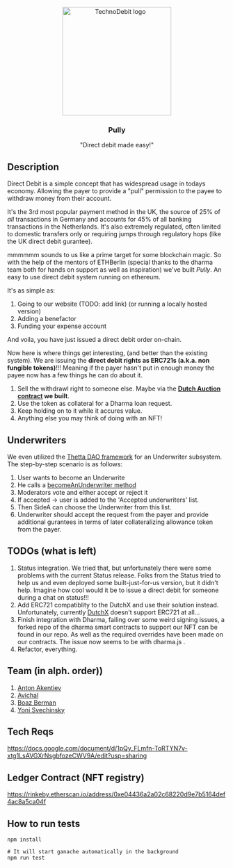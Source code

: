 <p align="center">
  <img alt="TechnoDebit logo" src="https://cdn.dribbble.com/users/344048/screenshots/3163716/old_robot.gif" height="250"/>

  <h3 align="center">Pully</h3>
  <p align="center">"Direct debit made easy!"</p>
</p>

## Description
Direct Debit is a simple concept that has widespread usage in todays economy.
Allowing the payer to provide a "pull" permission to the payee to withdraw money from their account. 

It's the 3rd most popular payment method in the UK, the source of 25% of *all* transactions in Germany and accounts for 45% of all banking transactions in the Netherlands.
It's also extremely regulated, often limited to domestic transfers only or requiring jumps through regulatory hops (like the UK direct debit gurantee).

mmmmmm sounds to us like a prime target for some blockchain magic.
So with the help of the mentors of ETHBerlin (special thanks to the dharma team both for hands on support as well as inspiration) we've built *Pully*.
An easy to use direct debit system running on ethereum.

It's as simple as:
1. Going to our website (TODO: add link) (or running a locally hosted version)
2. Adding a benefactor 
3. Funding your expense account

And voila, you have just issued a direct debit order on-chain.

Now here is where things get interesting, (and better than the existing system).
We are issuing the **direct debit rights as ERC721s (a.k.a. non fungible tokens)**!!!
Meaning if the payer hasn't put in enough money the payee now has a few things he can do about it.

1. Sell the withdrawl right to someone else. Maybe via the **[Dutch Auction contract](https://github.com/MeaninglessTechnoDebt/TechnoDebit/blob/master/contracts/auction/DutchAuction.sol) we built**.
2. Use the token as collateral for a Dharma loan request.
3. Keep holding on to it while it accures value.
4. Anything else you may think of doing with an NFT!

## Underwriters

We even utilized the [Thetta DAO framework](https://github.com/thetta) for an Underwriter subsystem. 
The step-by-step scenario is as follows:
1. User wants to become an Underwrite
1. He calls a [becomeAnUnderwriter method](https://github.com/MeaninglessTechnoDebt/TechnoDebit/blob/master/contracts/UnderwriterSubsystem.sol) 
1. Moderators vote and either accept or reject it
1. If accepted -> user is added to the 'Accepted underwriters' list.
1. Then SideA can choose the Underwriter from this list.
1. Underwriter should accept the request from the payer and provide additional gurantees in terms of later collateralizing allowance token from the payer.

## TODOs (what is left)

1. Status integration. We tried that, but unfortunately there were some problems with the current Status release. Folks from the Status tried to help us and even deployed some built-just-for-us version, but it didn't help.
Imagine how cool would it be to issue a direct debit for someone during a chat on status!!!
2. Add ERC721 compatiblity to the DutchX and use their solution instead. Unfortunately, currently [DutchX](https://github.com/gnosis/dx-contracts) doesn't support ERC721 at all...
3. Finish integration with Dharma, failing over some weird signing issues, a forked repo of the dharma smart contracts to support our NFT can be found in our repo. As well as the required overrides have been made on our contracts. The issue now seems to be with dharma.js .
4. Refactor, everything.

## Team (in alph. order))

1. [Anton Akentiev](github.com/anthonyakentiev)
1. [Avichal](https://github.com/avichalp)
1. [Boaz Berman](https://github.com/boazberman)
1. [Yoni Svechinsky](https://github.com/svechinsky)

## Tech Reqs
https://docs.google.com/document/d/1pQy_FLmfn-ToRTYN7v-xtg1LsAVGXrNsgbfozeCWV9A/edit?usp=sharing

## Ledger Contract (NFT registry)
https://rinkeby.etherscan.io/address/0xe04436a2a02c68220d9e7b5164def4ac8a5ca04f

## How to run tests
```
npm install

# It will start ganache automatically in the background
npm run test 
```
